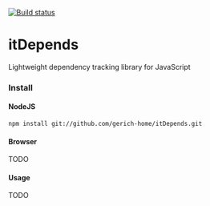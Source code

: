 [![Build status](https://ci.appveyor.com/api/projects/status/d6clncv3kpeuemnr?svg=true)](https://ci.appveyor.com/project/gerich-home/itdepends)

# itDepends
Lightweight dependency tracking library for JavaScript

### Install

#### NodeJS

```
npm install git://github.com/gerich-home/itDepends.git
```


#### Browser

TODO

#### Usage

TODO
